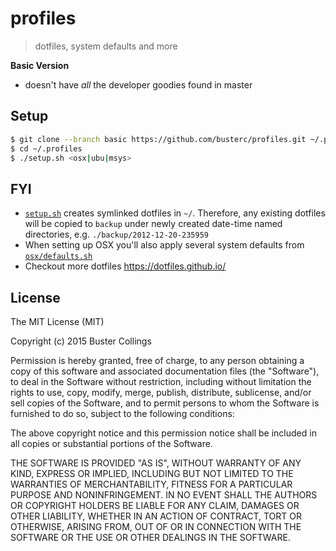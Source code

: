 # profiles

> dotfiles, system defaults and more

**Basic Version**

- doesn't have _all_ the developer goodies found in master

## Setup

```sh
$ git clone --branch basic https://github.com/busterc/profiles.git ~/.profiles
$ cd ~/.profiles
$ ./setup.sh <osx|ubu|msys>
```

## FYI

- [`setup.sh`](setup.sh) creates symlinked dotfiles in `~/`. Therefore, any existing dotfiles will be copied to `backup` under newly created date-time named directories, e.g. `./backup/2012-12-20-235959`
- When setting up OSX you'll also apply several system defaults from [`osx/defaults.sh`](osx/defaults.sh)
- Checkout more dotfiles https://dotfiles.github.io/

## License

The MIT License (MIT)

Copyright (c) 2015 Buster Collings

Permission is hereby granted, free of charge, to any person obtaining a copy
of this software and associated documentation files (the "Software"), to deal
in the Software without restriction, including without limitation the rights
to use, copy, modify, merge, publish, distribute, sublicense, and/or sell
copies of the Software, and to permit persons to whom the Software is
furnished to do so, subject to the following conditions:

The above copyright notice and this permission notice shall be included in
all copies or substantial portions of the Software.

THE SOFTWARE IS PROVIDED "AS IS", WITHOUT WARRANTY OF ANY KIND, EXPRESS OR
IMPLIED, INCLUDING BUT NOT LIMITED TO THE WARRANTIES OF MERCHANTABILITY,
FITNESS FOR A PARTICULAR PURPOSE AND NONINFRINGEMENT. IN NO EVENT SHALL THE
AUTHORS OR COPYRIGHT HOLDERS BE LIABLE FOR ANY CLAIM, DAMAGES OR OTHER
LIABILITY, WHETHER IN AN ACTION OF CONTRACT, TORT OR OTHERWISE, ARISING FROM,
OUT OF OR IN CONNECTION WITH THE SOFTWARE OR THE USE OR OTHER DEALINGS IN
THE SOFTWARE.
